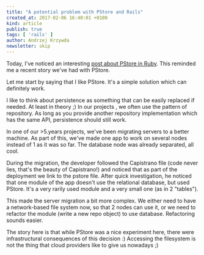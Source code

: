 ```yaml
---
title: "A potential problem with PStore and Rails"
created_at: 2017-02-06 16:40:01 +0100
kind: article
publish: true
tags: [ 'rails' ]
author: Andrzej Krzywda
newsletter: skip
---
```



Today, I've noticed an interesting [post about PStore in Ruby](http://blog.redpanthers.co/pstore-ruby-standard-library/). This reminded me a recent story we've had with PStore.

Let me start by saying that I like PStore. It's a simple solution which can definitely work.

<!-- more -->

I like to think about persistence as something that can be easily replaced if needed. At least in theory ;) In our projects , we often use the pattern of repository. As long as you provide another repository implementation which has the same API, persistence should still work.

In one of our >5.years projects, we've been migrating servers to a better machine. As part of this, we've made one app to work on several nodes instead of 1 as it was so far. The database node was already separated, all cool.

During the migration, the developer followed the Capistrano file (code never lies, that's the beauty of Capistrano!) and noticed that as part of the deployment we link to the pstore file. After quick investigation, he noticed that one module of the app doesn't use the relational database, but used PStore. It's a very rarily used module and a very small one (as in 2 "tables").

This made the server migration a bit more complex. We either need to have a network-based file system now, so that 2 nodes can use it, or we need to refactor the module (write a new repo object) to use database. Refactoring sounds easier.

The story here is that while PStore was a nice experiment here, there were infrastructural consequences of this decision :) Accessing the filesystem is not the thing that cloud providers like to give us nowadays ;)
